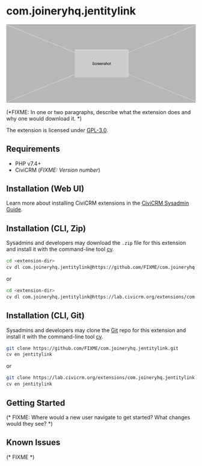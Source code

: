 # com.joineryhq.jentitylink

![Screenshot](/images/screenshot.png)

(*FIXME: In one or two paragraphs, describe what the extension does and why one would download it. *)

The extension is licensed under [GPL-3.0](LICENSE.txt).

## Requirements

* PHP v7.4+
* CiviCRM (*FIXME: Version number*)

## Installation (Web UI)

Learn more about installing CiviCRM extensions in the [CiviCRM Sysadmin Guide](https://docs.civicrm.org/sysadmin/en/latest/customize/extensions/).

## Installation (CLI, Zip)

Sysadmins and developers may download the `.zip` file for this extension and
install it with the command-line tool [cv](https://github.com/civicrm/cv).

```bash
cd <extension-dir>
cv dl com.joineryhq.jentitylink@https://github.com/FIXME/com.joineryhq.jentitylink/archive/master.zip
```
or
```bash
cd <extension-dir>
cv dl com.joineryhq.jentitylink@https://lab.civicrm.org/extensions/com.joineryhq.jentitylink/-/archive/main/com.joineryhq.jentitylink-main.zip
```

## Installation (CLI, Git)

Sysadmins and developers may clone the [Git](https://en.wikipedia.org/wiki/Git) repo for this extension and
install it with the command-line tool [cv](https://github.com/civicrm/cv).

```bash
git clone https://github.com/FIXME/com.joineryhq.jentitylink.git
cv en jentitylink
```
or
```bash
git clone https://lab.civicrm.org/extensions/com.joineryhq.jentitylink.git
cv en jentitylink
```

## Getting Started

(* FIXME: Where would a new user navigate to get started? What changes would they see? *)

## Known Issues

(* FIXME *)
